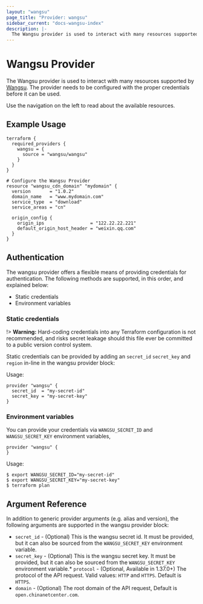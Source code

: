 ```yaml
---
layout: "wangsu"
page_title: "Provider: wangsu"
sidebar_current: "docs-wangsu-index"
description: |-
  The Wangsu provider is used to interact with many resources supported by wangsu. The provider needs to be configured with the proper credentials before it can be used.
---
```


# Wangsu Provider

The Wangsu provider is used to interact with many resources supported by [Wangsu](https://www.wangsu.com).
The provider needs to be configured with the proper credentials before it can be used.

Use the navigation on the left to read about the available resources.

## Example Usage

```hcl
terraform {
  required_providers {
    wangsu = {
      source = "wangsu/wangsu"
    }
  }
}

# Configure the Wangsu Provider
resource "wangsu_cdn_domain" "mydomain" {
  version       = "1.0.2"
  domain_name   = "www.mydomain.com"
  service_type  = "download"
  service_areas = "cn"

  origin_config {
    origin_ips                 = "122.22.22.221"
    default_origin_host_header = "weixin.qq.com"
  }
}
```

## Authentication

The wangsu provider offers a flexible means of providing credentials for authentication.
The following methods are supported, in this order, and explained below:

- Static credentials
- Environment variables

### Static credentials

!> **Warning:** Hard-coding credentials into any Terraform configuration is not
recommended, and risks secret leakage should this file ever be committed to a
public version control system.

Static credentials can be provided by adding an `secret_id` `secret_key` and `region` in-line in the wangsu provider block:

Usage:

```hcl
provider "wangsu" {
  secret_id  = "my-secret-id"
  secret_key = "my-secret-key"
}
```

### Environment variables

You can provide your credentials via `WANGSU_SECRET_ID` and `WANGSU_SECRET_KEY` environment variables,

```hcl
provider "wangsu" {
}
```

Usage:

```shell
$ export WANGSU_SECRET_ID="my-secret-id"
$ export WANGSU_SECRET_KEY="my-secret-key"
$ terraform plan
```


## Argument Reference

In addition to generic provider arguments (e.g. alias and version), the following arguments are supported in the wangsu provider block:

* `secret_id` - (Optional) This is the wangsu secret id. It must be provided, but it can also be sourced from the `WANGSU_SECRET_KEY` environment variable.
* `secret_key` - (Optional) This is the wangsu secret key. It must be provided, but it can also be sourced from the `WANGSU_SECRET_KEY` environment variable.* `protocol` - (Optional, Available in 1.37.0+) The protocol of the API request. Valid values: `HTTP` and `HTTPS`. Default is `HTTPS`.
* `domain` - (Optional) The root domain of the API request, Default is `open.chinanetcenter.com`.